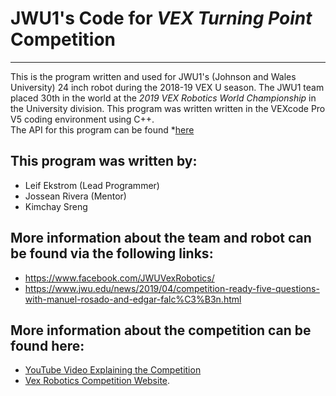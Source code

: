 # JWU1's Code for *VEX Turning Point* Competition
---
This is the program written and used for JWU1's (Johnson and Wales University) 24 inch robot during the 2018-19 VEX U season. 
The JWU1 team placed 30th in the world at the *2019 VEX Robotics World Championship* in the University division. 
This program was written written in the VEXcode Pro V5 coding environment using C++. \
The API for this program can be found *[here](https://docs.google.com/document/d/1XUXcin7AJS211EYP9ciC_8BLNAVDg1iVqnk8lQoNu8s/edit?usp=sharing)

## This program was written by: 
  * Leif Ekstrom (Lead Programmer)
  * Jossean Rivera (Mentor)
  * Kimchay Sreng

## More information about the team and robot can be found via the following links:
* https://www.facebook.com/JWUVexRobotics/
* https://www.jwu.edu/news/2019/04/competition-ready-five-questions-with-manuel-rosado-and-edgar-falc%C3%B3n.html

## More information about the competition can be found here:
* [YouTube Video Explaining the Competition](https://www.youtube.com/watch?v=CDDGBcs0TFM)
* [Vex Robotics Competition Website](https://www.roboticseducation.org/vrc-history-2018-2019-turning-point/#:~:text=Game%20Description,field%20configured%20as%20seen%20above.&text=The%20object%20of%20the%20game,Parking%20Robots%20on%20the%20Platforms).
